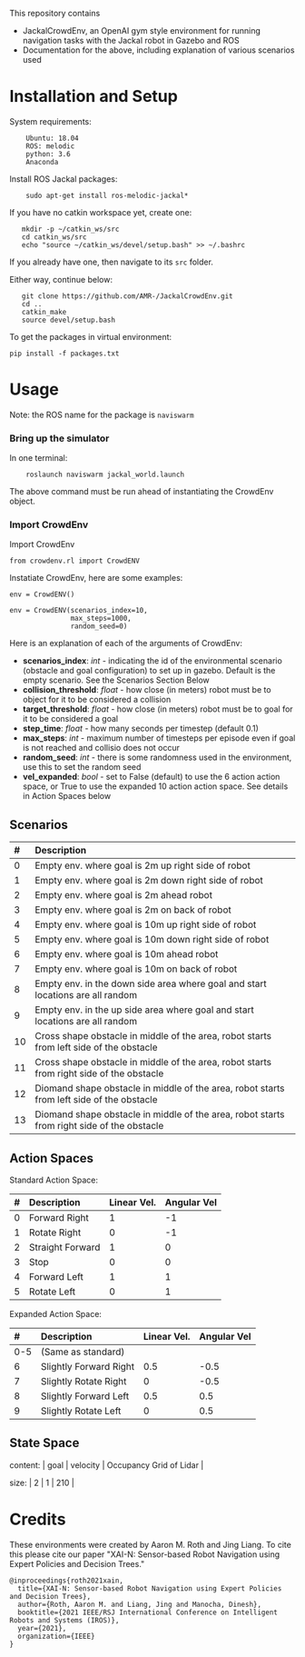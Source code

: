 
This repository contains <!-- a few things -->

* JackalCrowdEnv, an OpenAI gym style environment for running navigation tasks with the Jackal robot in Gazebo and ROS
* Documentation for the above, including explanation of various scenarios used
<!-- * Code to generate trajectories and run the VIPER or MSVIPER procedures, as noted in a pending conference paper (to be added upon publication) -->


# Installation and Setup

System requirements:
```
    Ubuntu: 18.04
    ROS: melodic
    python: 3.6
    Anaconda
```
Install ROS Jackal packages:
```
	sudo apt-get install ros-melodic-jackal*
```

If you have no catkin workspace yet, create one:
```
   mkdir -p ~/catkin_ws/src
   cd catkin_ws/src
   echo "source ~/catkin_ws/devel/setup.bash" >> ~/.bashrc
```

If you already have one, then navigate to its `src` folder.

Either way, continue below:

```
   git clone https://github.com/AMR-/JackalCrowdEnv.git
   cd ..
   catkin_make
   source devel/setup.bash
```

To get the packages in virtual environment:

```
pip install -f packages.txt
```

# Usage

Note: the ROS name for the package is `naviswarm` 

### Bring up the simulator
In one terminal:
```
    roslaunch naviswarm jackal_world.launch
```

The above command must be run ahead of instantiating the CrowdEnv object.

### Import CrowdEnv

Import CrowdEnv
```
from crowdenv.rl import CrowdENV
```
Instatiate CrowdEnv, here are some examples:

```
env = CrowdENV()

env = CrowdENV(scenarios_index=10, 
               max_steps=1000, 
               random_seed=0)
```

Here is an explanation of each of the arguments of CrowdEnv:

* __scenarios_index__: _int_  - indicating the id of the environmental scenario (obstacle and goal configuration) to set up in gazebo. Default is the empty scenario. See the Scenarios Section Below
* __collision_threshold__: _float_ - how close (in meters) robot must be to object for it to be considered a collision
* __target_threshold__: _float_ - how close (in meters) robot must be to goal for it to be considered a goal
* __step_time__: _float_ - how many seconds per timestep (default 0.1)
* __max_steps__: _int_ - maximum number of timesteps per episode even if goal is not reached and collisio does not occur
* __random_seed__: _int_ - there is some randomness used in the environment, use this to set the random seed
* __vel_expanded__: _bool_ - set to False (default) to use the 6 action action space, or True to use the expanded 10 action action space. See details in Action Spaces below

## Scenarios

| # | Description |
| :--- | :--- |
| 0 | Empty env. where goal is 2m up right side of robot  |
| 1 | Empty env. where goal is 2m down right side of robot |
| 2 | Empty env. where goal is 2m ahead robot |
| 3 | Empty env. where goal is 2m on back of robot |
| 4 | Empty env. where goal is 10m up right side of robot |
| 5 | Empty env. where goal is 10m down right side of robot |
| 6 | Empty env. where goal is 10m ahead robot |
| 7 | Empty env. where goal is 10m on back of robot |
| 8 | Empty env. in the down side area where goal and start locations are all random |
| 9 | Empty env. in the up side area where goal and start locations are all random |
| 10 | Cross shape obstacle in middle of the area, robot starts from left side of the obstacle |
| 11 | Cross shape obstacle in middle of the area, robot starts from right side of the obstacle |
| 12 | Diomand shape obstacle in middle of the area, robot starts from left side of the obstacle |
| 13 | Diomand shape obstacle in middle of the area, robot starts from right side of the obstacle |


## Action Spaces

Standard Action Space:

| # | Description | Linear Vel. | Angular Vel |
| :--- | :--- | :--- | :--- |
| 0 | Forward Right | 1 | -1 |
| 1 | Rotate Right | 0 | -1 |
| 2 | Straight Forward | 1 | 0 |
| 3 | Stop | 0 | 0 |
| 4 | Forward Left | 1|1 |
| 5 | Rotate Left |0| 1|

Expanded Action Space:

| # | Description | Linear Vel. | Angular Vel |
| :--- | :--- | :--- | :--- |
| 0-5 | (Same as standard) | | |
| 6 | Slightly Forward Right | 0.5 | -0.5 |
| 7 | Slightly Rotate Right | 0 | -0.5 |
| 8 | Slightly Forward Left | 0.5|0.5 |
| 9 | Slightly Rotate Left |0| 0.5|

## State Space
content: | goal | velocity | Occupancy Grid of Lidar |

size:    |   2  |     1    |          210            |
<!-- goal, past, and polar grid with picture -->

# Credits

These environments were created by Aaron M. Roth and Jing Liang.  To cite this please cite our paper "XAI-N: Sensor-based Robot Navigation using Expert Policies and Decision Trees."

```
@inproceedings{roth2021xain,
  title={XAI-N: Sensor-based Robot Navigation using Expert Policies and Decision Trees},
  author={Roth, Aaron M. and Liang, Jing and Manocha, Dinesh},
  booktitle={2021 IEEE/RSJ International Conference on Intelligent Robots and Systems (IROS)},
  year={2021},
  organization={IEEE}
}
```
